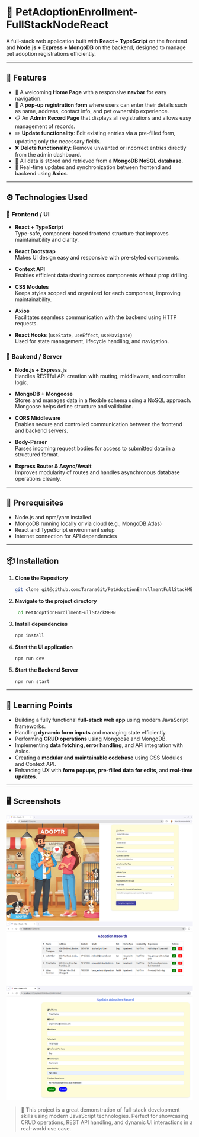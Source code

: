 # 🐶 PetAdoptionEnrollment-FullStackNodeReact

A full-stack web application built with **React + TypeScript** on the frontend and **Node.js + Express + MongoDB** on the backend, designed to manage pet adoption registrations efficiently.

---

## 🌟 Features 
- 🐾 A welcoming **Home Page** with a responsive **navbar** for easy navigation.
- 📝 A **pop-up registration form** where users can enter their details such as name, address, contact info, and pet ownership experience.
- 📋 An **Admin Record Page** that displays all registrations and allows easy management of records.
- ✏️ **Update functionality**: Edit existing entries via a pre-filled form, updating only the necessary fields.
- ❌ **Delete functionality**: Remove unwanted or incorrect entries directly from the admin dashboard.
- 💾 All data is stored and retrieved from a **MongoDB NoSQL database**.
- 🔄 Real-time updates and synchronization between frontend and backend using **Axios**.

---

## ⚙️ Technologies Used

### 🔹 Frontend / UI

- **React + TypeScript**  
  Type-safe, component-based frontend structure that improves maintainability and clarity.

- **React Bootstrap**  
  Makes UI design easy and responsive with pre-styled components.

- **Context API**  
  Enables efficient data sharing across components without prop drilling.

- **CSS Modules**  
  Keeps styles scoped and organized for each component, improving maintainability.

- **Axios**  
  Facilitates seamless communication with the backend using HTTP requests.

- **React Hooks** (`useState`, `useEffect`, `useNavigate`)  
  Used for state management, lifecycle handling, and navigation.

### 🔹 Backend / Server

- **Node.js + Express.js**  
  Handles RESTful API creation with routing, middleware, and controller logic.

- **MongoDB + Mongoose**  
  Stores and manages data in a flexible schema using a NoSQL approach. Mongoose helps define structure and validation.

- **CORS Middleware**  
  Enables secure and controlled communication between the frontend and backend servers.

- **Body-Parser**  
  Parses incoming request bodies for access to submitted data in a structured format.

- **Express Router & Async/Await**  
  Improves modularity of routes and handles asynchronous database operations cleanly.

---

## 🔧 Prerequisites

- Node.js and npm/yarn installed  
- MongoDB running locally or via cloud (e.g., MongoDB Atlas)  
- React and TypeScript environment setup  
- Internet connection for API dependencies

---
## 📦 Installation

1. **Clone the Repository**

   ```bash
   git clone git@github.com:TaranaGit/PetAdoptionEnrollmentFullStackMERN.git
   ```
2.  **Navigate to the project directory**
    ```bash
     cd PetAdoptionEnrollmentFullStackMERN
    ```
3. **Install dependencies**
    ```bash
    npm install
    ```
4. **Start the UI application**
    ```bash
    npm run dev 
    ```       
5. **Start the Backend Server**
    ```bash
    npm run start 
--- 

## 📘 Learning Points

- Building a fully functional **full-stack web app** using modern JavaScript frameworks.
- Handling **dynamic form inputs** and managing state efficiently.
- Performing **CRUD operations** using Mongoose and MongoDB.
- Implementing **data fetching, error handling**, and API integration with Axios.
- Creating a **modular and maintainable codebase** using CSS Modules and Context API.
- Enhancing UX with **form popups**, **pre-filled data for edits**, and **real-time updates**.


---
## 🖥️ Screenshots

![ Registration Form](images/registerForm.png)
![Adoption Records](images/record.png)
![Update Record](images/updateForm.png)

> 🚀 This project is a great demonstration of full-stack development skills using modern JavaScript technologies. Perfect for showcasing CRUD operations, REST API handling, and dynamic UI interactions in a real-world use case.
